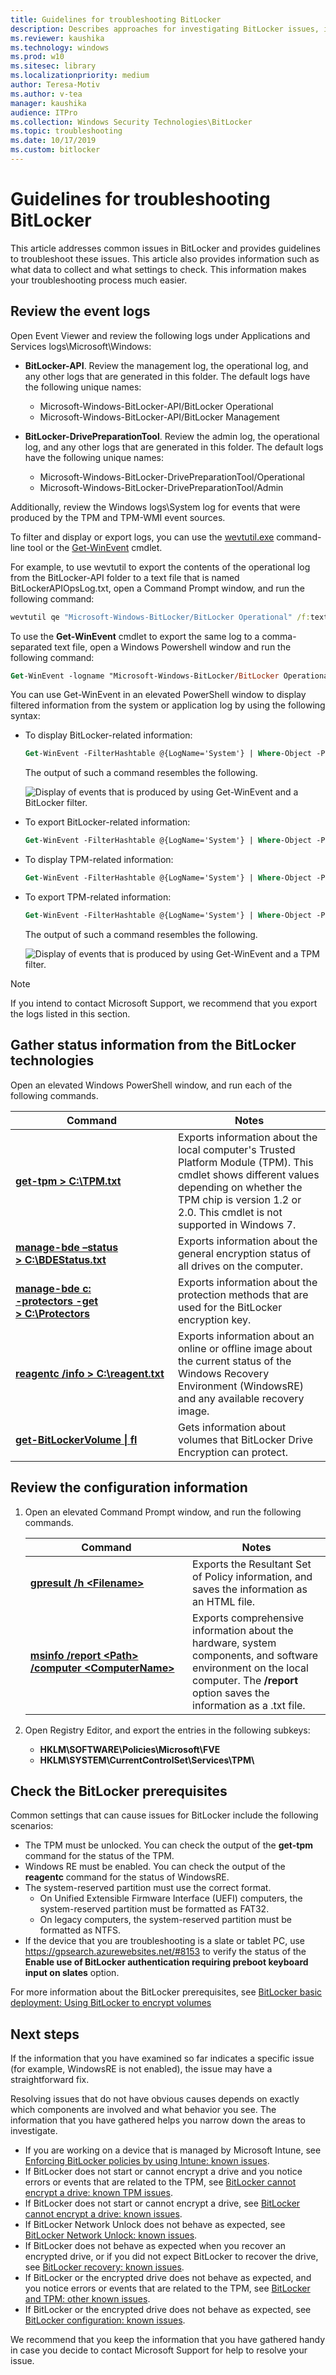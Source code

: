 ```yaml
---
title: Guidelines for troubleshooting BitLocker
description: Describes approaches for investigating BitLocker issues, including how to gather diagnostic information
ms.reviewer: kaushika
ms.technology: windows
ms.prod: w10
ms.sitesec: library
ms.localizationpriority: medium
author: Teresa-Motiv
ms.author: v-tea
manager: kaushika
audience: ITPro
ms.collection: Windows Security Technologies\BitLocker
ms.topic: troubleshooting
ms.date: 10/17/2019
ms.custom: bitlocker
---
```


# Guidelines for troubleshooting BitLocker

This article addresses common issues in BitLocker and provides guidelines to troubleshoot these issues. This article also provides information such as what data to collect and what settings to check. This information makes your troubleshooting process much easier.

## Review the event logs

Open Event Viewer and review the following logs under Applications and Services logs\\Microsoft\\Windows:

- **BitLocker-API**. Review the management log, the operational log, and any other logs that are generated in this folder. The default logs have the following unique names:
   - Microsoft-Windows-BitLocker-API/BitLocker Operational
   - Microsoft-Windows-BitLocker-API/BitLocker Management

- **BitLocker-DrivePreparationTool**. Review the admin log,  the operational log, and any other logs that are generated in this folder. The default logs have the following unique names:
   - Microsoft-Windows-BitLocker-DrivePreparationTool/Operational
   - Microsoft-Windows-BitLocker-DrivePreparationTool/Admin

Additionally, review the Windows logs\\System log for events that were produced by the TPM and TPM-WMI event sources.

To filter and display or export logs, you can use the [wevtutil.exe](/windows-server/administration/windows-commands/wevtutil) command-line tool or the [Get-WinEvent](/powershell/module/microsoft.powershell.diagnostics/get-winevent?view=powershell-6) cmdlet.


For example, to use wevtutil to export the contents of the operational log from the BitLocker-API folder to a text file that is named BitLockerAPIOpsLog.txt, open a Command Prompt window, and run the following command:

```cmd
wevtutil qe "Microsoft-Windows-BitLocker/BitLocker Operational" /f:text > BitLockerAPIOpsLog.txt
```

To use the **Get-WinEvent** cmdlet to export the same log to a comma-separated text file, open a Windows Powershell window and run the following command:

```ps
Get-WinEvent -logname "Microsoft-Windows-BitLocker/BitLocker Operational"  | Export-Csv -Path Bitlocker-Operational.csv
```

You can use Get-WinEvent in an elevated PowerShell window to display filtered information from the system or application log by using the following syntax:

- To display BitLocker-related information:
   ```ps
   Get-WinEvent -FilterHashtable @{LogName='System'} | Where-Object -Property Message -Match 'BitLocker' | fl
   ```

   The output of such a command resembles the following.

   ![Display of events that is produced by using Get-WinEvent and a BitLocker filter.](./images/psget-winevent-1.png)

- To export BitLocker-related information:
   ```ps
   Get-WinEvent -FilterHashtable @{LogName='System'} | Where-Object -Property Message -Match 'BitLocker' | Export-Csv -Path System-BitLocker.csv
   ```

- To display TPM-related information:
   ```ps
   Get-WinEvent -FilterHashtable @{LogName='System'} | Where-Object -Property Message -Match 'TPM' | fl
   ```

- To export TPM-related information:
   ```ps
   Get-WinEvent -FilterHashtable @{LogName='System'} | Where-Object -Property Message -Match 'TPM' | Export-Csv -Path System-TPM.csv
   ```

   The output of such a command resembles the following.

   ![Display of events that is produced by using Get-WinEvent and a TPM filter.](./images/psget-winevent-2.png)

> [!NOTE]
> If you intend to contact Microsoft Support, we recommend that you export the logs listed in this section.

## Gather status information from the BitLocker technologies

Open an elevated Windows PowerShell window, and run each of the following commands.

|Command |Notes |
| --- | --- |
|[**get-tpm \> C:\\TPM.txt**](/powershell/module/trustedplatformmodule/get-tpm?view=win10-ps) |Exports information about the local computer's Trusted Platform Module (TPM). This cmdlet shows different values depending on whether the TPM chip is version 1.2 or 2.0. This cmdlet is not supported in Windows 7. |
|[**manage-bde –status \>&nbsp;C:\\BDEStatus.txt**](/windows-server/administration/windows-commands/manage-bde-status) |Exports information about the general encryption status of all drives on the computer. |
|[**manage-bde c: <br />-protectors -get \>&nbsp;C:\\Protectors**](/windows-server/administration/windows-commands/manage-bde-protectors) |Exports information about the protection methods that are used for the BitLocker encryption key.  |
|[**reagentc&nbsp;/info&nbsp;\>&nbsp;C:\\reagent.txt**](/windows-hardware/manufacture/desktop/reagentc-command-line-options) |Exports information about an online or offline image about the current status of the Windows Recovery Environment (WindowsRE) and any available recovery image. |
|[**get-BitLockerVolume \| fl**](/powershell/module/bitlocker/get-bitlockervolume?view=win10-ps) |Gets information about volumes that BitLocker Drive Encryption can protect. |

## Review the configuration information

1. Open an elevated Command Prompt window, and run the following commands.

   |Command |Notes |
   | --- | --- |
   |[**gpresult /h \<Filename>**](/windows-server/administration/windows-commands/gpresult) |Exports the Resultant Set of Policy information, and saves the information as an HTML file. |
   |[**msinfo /report \<Path> /computer&nbsp;\<ComputerName>**](/windows-server/administration/windows-commands/msinfo32) |Exports comprehensive information about the hardware, system components, and software environment on the local computer. The **/report** option saves the information as a .txt file. |

1. Open Registry Editor, and export the entries in the following subkeys:

   - **HKLM\\SOFTWARE\\Policies\\Microsoft\\FVE**
   - **HKLM\\SYSTEM\\CurrentControlSet\\Services\\TPM\\**

## Check the BitLocker prerequisites

Common settings that can cause issues for BitLocker include the following scenarios:

- The TPM must be unlocked. You can check the output of the **get-tpm** command for the status of the TPM.
- Windows RE must be enabled. You can check the output of the **reagentc** command for the status of WindowsRE.
- The system-reserved partition must use the correct format.
  - On Unified Extensible Firmware Interface (UEFI) computers, the system-reserved partition must be formatted as FAT32.
  - On legacy computers, the system-reserved partition must be formatted as NTFS.
- If the device that you are troubleshooting is a slate or tablet PC, use <https://gpsearch.azurewebsites.net/#8153> to verify the status of the **Enable use of BitLocker authentication requiring preboot keyboard input on slates** option.

For more information about the BitLocker prerequisites, see [BitLocker basic deployment: Using BitLocker to encrypt volumes](./bitlocker-basic-deployment.md#using-bitlocker-to-encrypt-volumes)

## Next steps

If the information that you have examined so far indicates a specific issue (for example, WindowsRE is not enabled), the issue may have a straightforward fix.

Resolving issues that do not have obvious causes depends on exactly which components are involved and what behavior you see. The information that you have gathered helps you narrow down the areas to investigate.

- If you are working on a device that is managed by Microsoft Intune, see [Enforcing BitLocker policies by using Intune: known issues](ts-bitlocker-intune-issues.md).
- If BitLocker does not start or cannot encrypt a drive and you notice errors or events that are related to the TPM, see [BitLocker cannot encrypt a drive: known TPM issues](ts-bitlocker-cannot-encrypt-tpm-issues.md).
- If BitLocker does not start or cannot encrypt a drive, see [BitLocker cannot encrypt a drive: known issues](ts-bitlocker-cannot-encrypt-issues.md).
- If BitLocker Network Unlock does not behave as expected, see [BitLocker Network Unlock: known issues](ts-bitlocker-network-unlock-issues.md).
- If BitLocker does not behave as expected when you recover an encrypted drive, or if you did not expect BitLocker to recover the drive, see [BitLocker recovery: known issues](ts-bitlocker-recovery-issues.md).
- If BitLocker or the encrypted drive does not behave as expected, and you notice errors or events that are related to the TPM, see [BitLocker and TPM: other known issues](ts-bitlocker-tpm-issues.md).
- If BitLocker or the encrypted drive does not behave as expected, see [BitLocker configuration: known issues](ts-bitlocker-config-issues.md).

We recommend that you keep the information that you have gathered handy in case you decide to contact Microsoft Support for help to resolve your issue.
